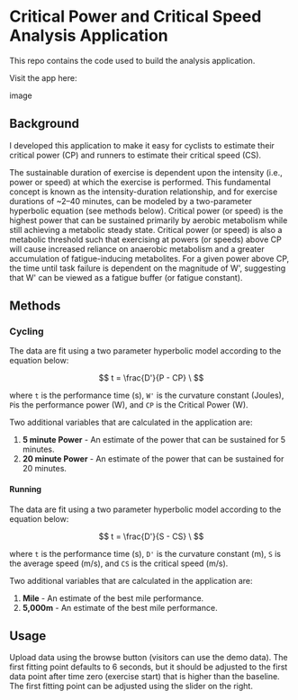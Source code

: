 # Critical Power and Critical Speed Analysis Application

This repo contains the code used to build the analysis application.

Visit the app here:


image

## Background

I developed this application to make it easy for cyclists to estimate their critical power (CP) and runners to estimate their critical speed (CS).

The sustainable duration of exercise is dependent upon the intensity (i.e., power or speed) at which the exercise is performed. This fundamental concept is known as the intensity-duration relationship, and for exercise durations of ~2–40 minutes, can be modeled by a two-parameter hyperbolic equation (see methods below). Critical power (or speed) is the highest power that can be sustained primarily by aerobic metabolism while still achieving a metabolic steady state. Critical power (or speed) is also a metabolic threshold such that exercising at powers (or speeds) above CP will cause increased reliance on anaerobic metabolism and a greater accumulation of fatigue-inducing metabolites. For a given power above CP, the time until task failure is dependent on the magnitude of W', suggesting that W' can be viewed as a fatigue buffer (or fatigue constant). 


## Methods

### Cycling
The data are fit using a two parameter hyperbolic model according to the equation below:

$$
t = \frac{D'}{P - CP} \
$$

where `t` is the performance time (s), `W'` is the curvature constant (Joules), `P`is the performance power (W), and `CP` is the Critical Power (W). 

Two additional variables that are calculated in the application are:

1. **5 minute Power** - An estimate of the power that can be sustained for 5 minutes.
2. **20 minute Power** - An estimate of the power that can be sustained for 20 minutes.


#### Running
The data are fit using a two parameter hyperbolic model according to the equation below:

$$
t = \frac{D'}{S - CS} \
$$

where `t` is the performance time (s), `D'` is the curvature constant (m), `S` is the average speed (m/s), and `CS` is the critical speed (m/s).

Two additional variables that are calculated in the application are:

1. **Mile** - An estimate of the best mile performance.
2. **5,000m** - An estimate of the best mile performance.


## Usage

Upload data using the browse button (visitors can use the demo data). The first fitting point defaults to 6 seconds, but it should be adjusted to the first data point after time zero (exercise start) that is higher than the baseline. The first fitting point can be adjusted using the slider on the right.
